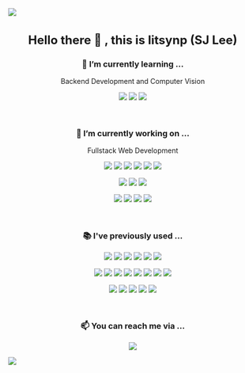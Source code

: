 <img src="https://capsule-render.vercel.app/api?type=waving&color=auto&height=300&section=header&text=litsynp&fontSize=90" />

<h3 align="center" style="font-size: 1.5rem;">Hello there 👋 , this is litsynp (SJ Lee)</h3>

<h3 align="center">🌱 I’m currently learning ...</h3>
<p align="center">Backend Development and Computer Vision</p>

<p align="center">
<img src="https://img.shields.io/badge/Spring-6DB33F?style=flat-square&logo=Spring&logoColor=white"/></a>
<img src="https://img.shields.io/badge/PyTorch-EE4C2C?style=flat-square&logo=PyTorch&logoColor=white"/></a>
<img src="https://img.shields.io/badge/OpenCV-5C3EE8?style=flat-square&logo=OpenCV&logoColor=white"/></a>
</p>

<div>&nbsp;</div>

<h3 align="center"> 🔭 I’m currently working on ...</h3>
<p align="center">Fullstack Web Development</p>

<p align="center">
<img src="https://img.shields.io/badge/Python-3776AB?style=flat-square&logo=Python&logoColor=white"/></a>
<img src="https://img.shields.io/badge/Django-092E20?style=flat-square&logo=Django&logoColor=white"/></a>
<img src="https://img.shields.io/badge/React-61DAFB?style=flat-square&logo=React&logoColor=white"/></a>
<img src="https://img.shields.io/badge/Redux-764ABC?style=flat-square&logo=Redux&logoColor=white"/></a>
<img src="https://img.shields.io/badge/Matrial_UI-0081CB?style=flat-square&logo=Material-UI&logoColor=white"/></a>
<img src="https://img.shields.io/badge/Tailwind_CSS-38B2AC?style=flat-square&logo=Tailwind-CSS&logoColor=white"/></a>
</p>

<p align="center">
<img src="https://img.shields.io/badge/Docker-2496ED?style=flat-square&logo=Docker&logoColor=white"/></a>
<img src="https://img.shields.io/badge/NGINX-009639?style=flat-square&logo=NGINX&logoColor=white"/></a>
<img src="https://img.shields.io/badge/PostgreSQL-336791?style=flat-square&logo=PostgreSQL&logoColor=white"/></a>
</p>

<p align="center">
<img src="https://img.shields.io/badge/Elastic_Stack-005571?style=flat-square&logo=Elastic-Stack&logoColor=white"/></a>
<img src="https://img.shields.io/badge/Redis-DC382D?style=flat-square&logo=Redis&logoColor=white"/></a>
<img src="https://img.shields.io/badge/Amazon_AWS-232F3E?style=flat-square&logo=Amazon-AWS&logoColor=white"/></a>
<img src="https://img.shields.io/badge/Google_Analytics-E37400?style=flat-square&logo=Google-Analytics&logoColor=white"/></a>
</p>

<div>&nbsp;</div>

<h3 align="center">📚 I've previously used ...</h3>

<p align="center">
<img src="https://img.shields.io/badge/Node.js-339933?style=flat-square&logo=Node.js&logoColor=white"/></a>
<img src="https://img.shields.io/badge/Express-000000?style=flat-square&logo=Express&logoColor=white"/></a>
<img src="https://img.shields.io/badge/NestJS-E0234E?style=flat-square&logo=nestjs&logoColor=white"/></a>
<img src="https://img.shields.io/badge/Next.js-000000?style=flat-square&logo=nextdotjs&logoColor=white"/></a>
<img src="https://img.shields.io/badge/MariaDB-003545?style=flat-square&logo=MariaDB&logoColor=white"/></a>
<img src="https://img.shields.io/badge/TensorFlow-FF6F00?style=flat-square&logo=TensorFlow&logoColor=white"/></a>
</p>

<p align="center">
<img src="https://img.shields.io/badge/Java-007396?style=flat-square&logo=Java&logoColor=white"/></a>
<img src="https://img.shields.io/badge/C-A8B9CC?style=flat-square&logo=C&logoColor=white"/></a>
<img src="https://img.shields.io/badge/C++-00599C?style=flat-square&logo=C%2B%2B&logoColor=white"/></a>
<img src="https://img.shields.io/badge/JavaScript-3178C6?style=flat-square&logo=JavaScript&logoColor=white"/></a>
<img src="https://img.shields.io/badge/TypeScript-F7DF1E?style=flat-square&logo=typescript&logoColor=white"/></a>
<img src="https://img.shields.io/badge/HTML5-E34F26?style=flat-square&logo=html5&logoColor=white"/></a>
<img src="https://img.shields.io/badge/CSS3-1572B6?style=flat-square&logo=CSS3&logoColor=white"/></a>
<img src="https://img.shields.io/badge/Bootstrap-7952B3?style=flat-square&logo=Bootstrap&logoColor=white"/></a>
</p>

<p align="center">
<img src="https://img.shields.io/badge/Linux-FCC624?style=flat-square&logo=Linux&logoColor=white"/></a>
<img src="https://img.shields.io/badge/Ubuntu-E95420?style=flat-square&logo=Ubuntu&logoColor=white"/></a>
<img src="https://img.shields.io/badge/Arch_Linux-1793D1?style=flat-square&logo=Arch-Linux&logoColor=white"/></a>
<img src="https://img.shields.io/badge/Raspberry_Pi-A22846?style=flat-square&logo=Raspberry-Pi&logoColor=white"/></a>
<img src="https://img.shields.io/badge/Apache_Tomcat-F8DC75?style=flat-square&logo=Apache-Tomcat&logoColor=black"/></a>
</p>

<!-- <p align="center">
<img src="https://img.shields.io/badge/Visual_Studio_Code-007ACC?style=flat-square&logo=Visual-Studio-Code&logoColor=white"/></a>
<img src="https://img.shields.io/badge/GitKraken-179287?style=flat-square&logo=GitKraken&logoColor=white"/></a>
<img src="https://img.shields.io/badge/Trello-0052CC?style=flat-square&logo=Trello&logoColor=white"/></a>
<img src="https://img.shields.io/badge/Swagger-85EA2D?style=flat-square&logo=Swagger&logoColor=white"/></a>
</p>-->

<div>&nbsp;</div>

<h3 align="center">📫 You can reach me via ...</h3>

<p align="center">
<a href="mailto:nocte55is@gmail.com"><img src="https://img.shields.io/badge/Gmail-EA4335?style=flat-square&logo=Gmail&logoColor=white&link=mailto:nocte55is@gmail.com"/></a>
</p>

<img src="https://capsule-render.vercel.app/api?type=waving&color=auto&height=200&section=footer" />
